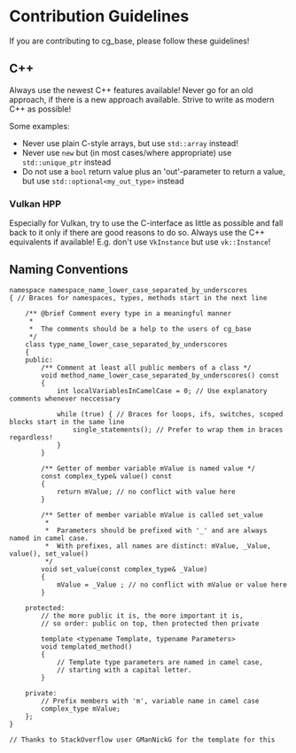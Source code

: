 # Contribution Guidelines

If you are contributing to cg_base, please follow these guidelines!

## C++

Always use the newest C++ features available! Never go for an old approach, if there is a new approach available.
Strive to write as modern C++ as possible!

Some examples:
* Never use plain C-style arrays, but use `std::array` instead!
* Never use `new` but (in most cases/where appropriate) use `std::unique_ptr` instead
* Do not use a `bool` return value plus an 'out'-parameter to return a value, but use `std::optional<my_out_type>` instead

### Vulkan HPP

Especially for Vulkan, try to use the C-interface as little as possible and fall back to it only if there are good reasons to do so. Always use the C++ equivalents if available! E.g. don't use `VkInstance` but use `vk::Instance`!

## Naming Conventions

```
namespace namespace_name_lower_case_separated_by_underscores
{ // Braces for namespaces, types, methods start in the next line

    /** @brief Comment every type in a meaningful manner
     *	
     *	The comments should be a help to the users of cg_base
     */
    class type_name_lower_case_separated_by_underscores
    { 
    public:
        /** Comment at least all public members of a class */
        void method_name_lower_case_separated_by_underscores() const
        {
            int localVariablesInCamelCase = 0; // Use explanatory comments whenever neccessary

            while (true) { // Braces for loops, ifs, switches, scoped blocks start in the same line
                single_statements(); // Prefer to wrap them in braces regardless!
            }
        }

        /** Getter of member variable mValue is named value */
        const complex_type& value() const
        {
            return mValue; // no conflict with value here
        }

        /** Setter of member variable mValue is called set_value 
         *
         *  Parameters should be prefixed with '_' and are always named in camel case.
         *  With prefixes, all names are distinct: mValue, _Value, value(), set_value()
         */
        void set_value(const complex_type& _Value)
        {
            mValue = _Value ; // no conflict with mValue or value here
        }

    protected:
        // the more public it is, the more important it is,
        // so order: public on top, then protected then private

        template <typename Template, typename Parameters>
        void templated_method()
        {
            // Template type parameters are named in camel case,
            // starting with a capital letter.
        }

    private:
        // Prefix members with 'm', variable name in camel case
        complex_type mValue;
    };
}

// Thanks to StackOverflow user GManNickG for the template for this
```
